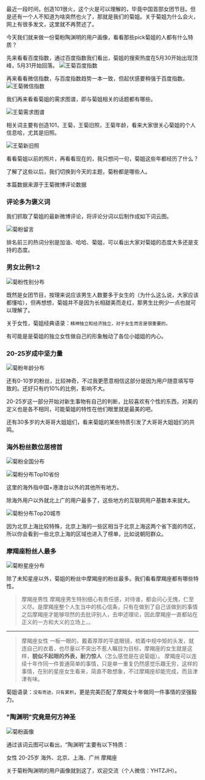 最近一段时间，创造101很火，这个火是可以理解的，毕竟中国首部女团节目。但是还有一个人不知道为啥突然也火了，那就是我们的菊姐。关于菊姐为什么会火，网上有很多发文，这里就不再赘述了。

今天我们就来做一份菊粉陶渊明的用户画像，看看那些pick菊姐的人都有什么特质？


先来看看百度指数，通过百度指数我们看出，菊姐的搜索热度在5月30开始出现顶峰，5月31开始回落。
![王菊百度指数](https://ws1.sinaimg.cn/large/006JdmJily1frzjb203smj317l0ecgn7.jpg)

再来看看微信指数，与百度指数趋势一本一致，但起伏感要稍强于百度指数。
![王菊微信指数](https://ws1.sinaimg.cn/large/006JdmJily1frzjcajwh1j30u01ft7ay.jpg)

我们再来看看菊姐的需求图谱，即与菊姐相关的话题都有哪些。

![王菊需求图谱](https://ws1.sinaimg.cn/large/006JdmJily1frzj9lmqjxj317x0jnq7k.jpg)

相关词主要有创造101，王菊，王菊旧照，王菊年龄，看来大家很关心菊姐的个人信息哈，尤其是旧照。

![王菊新旧照](https://ws1.sinaimg.cn/large/006JdmJily1fs0h4py0n8j31aw0kh4qq.jpg)

看看菊姐以前的照片，再看看现在的，我只想问一句，菊姐这些年都经历了什么？

了解了这些以后，我们切换到今天的主题，菊粉都是哪些人。

本篇数据来源于王菊微博评论数据

### 评论多为褒义词
我们抓取了菊姐的最新微博评论，将评论分词以后制作成如下词云图。

![菊粉留言](https://ws1.sinaimg.cn/large/006JdmJily1frzj00cg3wj318o0jqqv5.jpg)

排名前三的热词分别是加油、哈哈、菊姐，可以看出大家对菊姐的态度大多还是支持的态度。

### 男女比例1:2

![菊粉性别分布](https://ws1.sinaimg.cn/large/006JdmJily1frzjpcl3agj30mx0kk0tb.jpg)

既然是女团节目，按理来说应该男生人数要多于女生的（为什么这么说，大家应该都懂哈），但再想想，菊姐并不是因为长相甜美而走红，那男生比例少一点也就可以理解了。

关于女性，菊姐经典语录：`精神独立和经济独立，对于女生而言是很重要的。`

有可能是是菊姐的独立女性做自己的形象触动了各位小姐姐的内心。

### 20-25岁成中坚力量

![菊粉年龄分布](https://ws1.sinaimg.cn/large/006JdmJily1frzj378gsdj30id0a1glk.jpg)

还有0-10岁的粉丝，比较神奇，不过我更愿意相信这部分是因为用户随意填写导致的。还好只有约10%的比例，影响不大。

20-25岁这一部分开始对新生事物有自己的判断，比较喜欢有个性的东西，对美的定义也是各不相同，可能菊姐的特性在他们眼里就是最美的吧。

还有30多岁的大哥哥大姐姐们，看来菊姐的某些特质引发了大哥哥大姐姐们的共鸣。

### 海外粉丝数位居榜首


![菊粉全国分布](https://ws1.sinaimg.cn/large/006JdmJily1frzj0ycjonj30ym0v2jwb.jpg)

![菊粉分布Top10省份](https://ws1.sinaimg.cn/large/006JdmJily1frzj2cglhqj30kg0f2t8r.jpg)

这里的海外指中国+港澳台以外的其他所有地方。

除海外用户以外就北上广的用户最多了，这些地方的互联网用户基数本来就大。

![菊粉分布Top20城市](https://ws1.sinaimg.cn/large/006JdmJily1frzj2s2lb7j30dp0icmx9.jpg)

因为北京上海比较特殊，北京上海的一些区相当于北京上海这两个省下面的市区，所以你会看到一些北京上海的区域也进入了榜单，比如说朝阳群众。

### 摩羯座粉丝人最多

![菊粉星座分布](https://ws1.sinaimg.cn/large/006JdmJily1fs04cmo3g4j30zg0vytdz.jpg)

除了未知星座以外，菊姐的粉丝中摩羯座的粉丝最多。我们看看摩羯座都有哪些特性。

> 摩羯座男性
摩羯座男生特别细心有责任感，对待谁，都会问心无愧，仁至义尽。是摩羯座整个人生当中的核心信条，只有在做到了自己该做到的事情之后摩羯座才能够坦然的去批评别人，去申述理论，因此摩羯座一直都站在正义的一方和大义的立场上，。

------

> 摩羯座女性
一板一眼的，戴着厚厚的平底眼镜，梳着中规中矩的头发，就连自己的衣着，也尽量以不突出不惹人瞩目为目标，摩羯座的女生就是这样，**貌似不起眼的外表，耐力惊人**（怎么感觉是在说菊姐）。
摩羯座可以连续十年作同一件普通简单的事情，只是单一重复仍然感觉乐趣无穷，这样的事情，在别的星座女生看来，简直不敢想象，不过摩羯座却能完成，而且津津有味。

菊姐语录：`没有奇迹，只有累积`，更是完美匹配了摩羯女十年做同一件事情的坚强毅力。

### "陶渊明"究竟是何方神圣

![菊粉画像](https://ws1.sinaimg.cn/large/006JdmJily1fs09uw1bzzj30sg0rjgp7.jpg)

通过该词云图可以看出，“陶渊明”主要有以下特质：

女性
20-25岁
海外、北京、上海、广州
摩羯座

关于菊粉陶渊明的用户画像就到这了，欢迎交流（个人微信：YHTZJH）。
